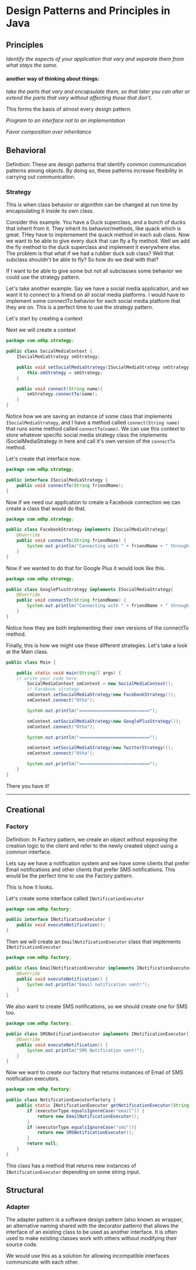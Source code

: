 # Design Patterns and Principles in Java

## Principles

*Identify the aspects of your
application that vary and separate
them from what stays the same.*

#### another way of thinking about things:

*take the parts
that vary and encapsulate them, so that later you can
alter or extend the parts that vary without affecting
those that don’t.*

This forms the basis of almost every design pattern.

*Program to an interface not to an implementation*

*Favor composition over inheritance*

## Behavioral

Definition: These are design patterns that identify common communication patterns among objects. 
By doing so, these patterns increase flexibility in carrying out communication.

### Strategy
This is when class behavior or algorithm can be changed at run time by encapsulating it inside its own class.

Consider this example. You have a Duck superclass, and a bunch of ducks that inherit from it. They inherit its behavior/methods, like quack which is great. THey have to implemement the quack method in each sub class. Now we want to be able to give every duck that can fly a fly method. Well we add the fly method to the duck superclass and implement it everywhere else. The problem is that what if we had a rubber duck sub class? Well that subclass shouldn't be able to fly? So how do we deal with that?

If I want to be able to give some but not all subclasses some behavior we could use the strategy pattern.

Let's take another example. Say we have a social media application, and we want it to connect to a friend on all social media platforms. I would have to implement some connectTo behavior for each social media platform that they are on. This is a perfect time to use the strategy pattern.

Let's start by creating a context


Next we will create a context
```java
package com.odhp.strategy;

public class SocialMediaContext {
    ISocialMediaStrategy smStrategy;

    public void setSocialMediaStrategy(ISocialMediaStrategy smStrategy) {
        this.smStrategy = smStrategy;
    }

    public void connect(String name){
        smStrategy.connectTo(name);
    }
}
```

Notice how we are saving an instance of some class that implements `ISocialMediaStrategy`, and I have a method called `connect(String name)` that runs some method called `connectTo(name)`. We can use this context to store whatever specific social media strategy class the implements ISocialMediaStrategy in here and call it's own version of the `connectTo` method.

Let's create that interface now.

```java
package com.odhp.strategy;

public interface ISocialMediaStrategy {
    public void connectTo(String friendName);
}

```

Now if we need our application to create a Facebook connection we can create a class that would do that.

```java
package com.odhp.strategy;

public class FacebookStrategy implements ISocialMediaStrategy{
    @Override
    public void connectTo(String friendName) {
        System.out.println("Connecting with " + friendName + " through Facebook");
    }
}
```

Now if we wanted to do that for Google Plus it would look like this.

```java
package com.odhp.strategy;

public class GooglePlusStrategy implements ISocialMediaStrategy{
    @Override
    public void connectTo(String friendName) {
        System.out.println("Connecting with " + friendName + " through Google Plus");
    }
}
```

Notice how they are both implementing their own versions of the connectTo method.

Finally, this is how we might use these different strategies. Let's take a look at the Main class.

```java
public class Main {

    public static void main(String[] args) {
	// write your code here
        SocialMediaContext smContext = new SocialMediaContext();
        // Facebook strategy
        smContext.setSocialMediaStrategy(new FacebookStrategy());
        smContext.connect("Otha");

        System.out.println("===========================");

        smContext.setSocialMediaStrategy(new GooglePlusStrategy());
        smContext.connect("Otha");

        System.out.println("===========================");

        smContext.setSocialMediaStrategy(new TwitterStrategy());
        smContext.connect("Otha");

        System.out.println("===========================");
    }
}
```

There you have it!
***
## Creational

### Factory

Definition: In Factory pattern, we create an object without exposing the creation logic to the client and refer to the newly created object using a common interface.

Lets say we have a notification system and we have some clients that prefer Email notifications and other
clients that prefer SMS notifications. This would be the perfect time to use the Factory pattern.

This is how it looks.

Let's create some interface called `INotificationExecutor`

```java
package com.odhp.factory;

public interface INotificationExecutor {
    public void executeNotification();
}

```

Then we will create an `EmailNotificationExecutor` class that implements `INotificationExecutor`
```java
package com.odhp.factory;

public class EmailNotificationExecutor implements INotificationExecutor{
    @Override
    public void executeNotification() {
        System.out.println("Email notification sent!");
    }
}

```

We also want to create SMS notifications, so we should create one for SMS too.

```java
package com.odhp.factory;

public class SMSNotificationExecutor implements INotificationExecutor{
    @Override
    public void executeNotification() {
        System.out.println("SMS Notification sent!");
    }
}
```

Now we want to create our factory that returns instances of Email of SMS notification executors.

```java
package com.odhp.factory;

public class NotificationExecutorFactory {
    public static INotificationExecutor getNotificationExecutor(String executorType){
        if (executorType.equalsIgnoreCase("email")) {
            return new EmailNotificationExecutor();
        }
        if (executorType.equalsIgnoreCase("sms")){
            return new SMSNotificationExecutor();
        }
        return null;
    }
}
```

This class has a method that returns new instances of `INotificationExecutor`
depending on some string input.


## Structural

### Adapter

The adapter pattern is a software design pattern (also known as wrapper, an alternative naming shared with the decorator pattern) 
that allows the interface of an existing class to be used as another interface.
It is often used to make existing classes work with others without modifying their source code.

We would use this as a solution for allowing incompatible interfaces communicate with each other.

